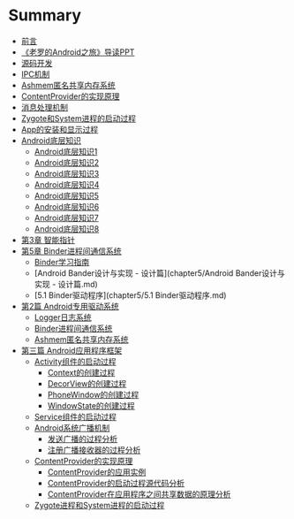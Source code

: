 # Summary

* [前言](README.md)
* [《老罗的Android之旅》导读PPT](《老罗的Android之旅》导读PPT.md)
* [源码开发](源码开发/手把手教你android源码开发一.md)
* [IPC机制](底层知识/IPC机制.md)
* [Ashmem匿名共享内存系统](底层知识/Ashmem匿名共享内存系统.md)
* [ContentProvider的实现原理](底层知识/ContentProvider的实现原理.md)
* [消息处理机制](底层知识/消息处理机制.md)
* [Zygote和System进程的启动过程](底层知识/Zygote和System进程的启动过程.md)
* [App的安装和显示过程](底层知识/App的安装和显示过程.md)
* [Android底层知识](底层知识/README.md)
  * [Android底层知识1](底层知识/Android底层知识1.md)
  * [Android底层知识2](底层知识/Android底层知识2.md)
  * [Android底层知识3](底层知识/Android底层知识3.md)
  * [Android底层知识4](底层知识/Android底层知识4.md)
  * [Android底层知识5](底层知识/Android底层知识5.md)
  * [Android底层知识6](底层知识/Android底层知识6.md)
  * [Android底层知识7](底层知识/Android底层知识7.md)
  * [Android底层知识8](底层知识/Android底层知识8.md)
* [第3章 智能指针](chapter3/README.md)
* [第5章 Binder进程间通信系统](chapter5/README.md)
  * [Binder学习指南](chapter5/Binder学习指南.md)
  * [Android Bander设计与实现 - 设计篇](chapter5/Android Bander设计与实现 - 设计篇.md)
  * [5.1 Binder驱动程序](chapter5/5.1 Binder驱动程序.md)
* [第2篇  Android专用驱动系统]()
  * [Logger日志系统]()
  * [Binder进程间通信系统]()
  * [Ashmem匿名共享内存系统]()
* [第三篇  Android应用程序框架]()
  * [Activity组件的启动过程](Activity/Activity组件的启动过程.md)
    * [Context的创建过程](Activity/Context的创建过程.md)
    * [DecorView的创建过程](Activity/DecorView的创建过程.md)
    * [PhoneWindow的创建过程](Activity/PhoneWindow的创建过程.md)
    * [WindowState的创建过程](Activity/WindowState的创建过程.md)
  * [Service组件的启动过程]()
  * [Android系统广播机制](BroadcastReceiver/Android系统广播机制.md)
    * [发送广播的过程分析](BroadcastReceiver/发送广播的过程分析.md)
    * [注册广播接收器的过程分析](BroadcastReceiver/注册广播接收器的过程分析.md)
  * [ContentProvider的实现原理](ContentProvider/ContentProvider组件的实现原理.md)
    * [ContentProvider的应用实例](ContentProvider/ContentProvider的应用实例.md)
    * [ContentProvider的启动过程源代码分析](ContentProvider/ContentProvider的启动过程源代码分析.md)
    * [ContentProvider在应用程序之间共享数据的原理分析](ContentProvider/ContentProvider在应用程序之间共享数据的原理分析.md)
  * [Zygote进程和System进程的启动过程]()
